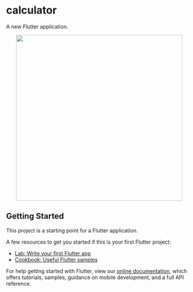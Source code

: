 # calculator

A new Flutter application.

<p align="center">
<img src="https://github.com/ashikmhs/FlutterCalculatorApp/blob/master/screensort/Screenshot.png" width="450"  />
</p>

## Getting Started

This project is a starting point for a Flutter application.

A few resources to get you started if this is your first Flutter project:

- [Lab: Write your first Flutter app](https://flutter.dev/docs/get-started/codelab)
- [Cookbook: Useful Flutter samples](https://flutter.dev/docs/cookbook)

For help getting started with Flutter, view our
[online documentation](https://flutter.dev/docs), which offers tutorials,
samples, guidance on mobile development, and a full API reference.
